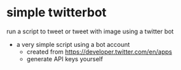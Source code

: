 # simple twitterbot
run a script to tweet or tweet with image using a twitter bot
- a very simple script using a bot account
  + created from https://developer.twitter.com/en/apps
  + generate API keys yourself
